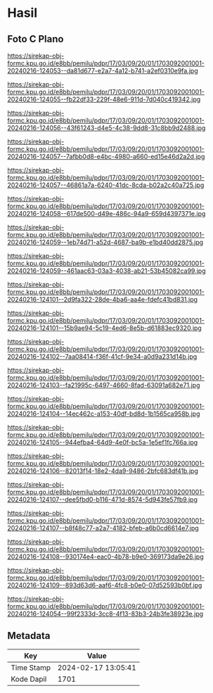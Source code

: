 # Hasil

## Foto C Plano

https://sirekap-obj-formc.kpu.go.id/e8bb/pemilu/pdpr/17/03/09/20/01/1703092001001-20240216-124053--da81d677-e2a7-4a12-b741-a2ef0310e9fa.jpg

https://sirekap-obj-formc.kpu.go.id/e8bb/pemilu/pdpr/17/03/09/20/01/1703092001001-20240216-124055--fb22df33-229f-48e6-911d-7d040c419342.jpg

https://sirekap-obj-formc.kpu.go.id/e8bb/pemilu/pdpr/17/03/09/20/01/1703092001001-20240216-124056--43f61243-d4e5-4c38-9dd8-31c8bb9d2488.jpg

https://sirekap-obj-formc.kpu.go.id/e8bb/pemilu/pdpr/17/03/09/20/01/1703092001001-20240216-124057--7afbb0d8-e4bc-4980-a660-ed15e46d2a2d.jpg

https://sirekap-obj-formc.kpu.go.id/e8bb/pemilu/pdpr/17/03/09/20/01/1703092001001-20240216-124057--46861a7a-6240-41dc-8cda-b02a2c40a725.jpg

https://sirekap-obj-formc.kpu.go.id/e8bb/pemilu/pdpr/17/03/09/20/01/1703092001001-20240216-124058--617de500-d49e-486c-94a9-659d4397371e.jpg

https://sirekap-obj-formc.kpu.go.id/e8bb/pemilu/pdpr/17/03/09/20/01/1703092001001-20240216-124059--1eb74d71-a52d-4687-ba9b-e1bd40dd2875.jpg

https://sirekap-obj-formc.kpu.go.id/e8bb/pemilu/pdpr/17/03/09/20/01/1703092001001-20240216-124059--461aac63-03a3-4038-ab21-53b45082ca99.jpg

https://sirekap-obj-formc.kpu.go.id/e8bb/pemilu/pdpr/17/03/09/20/01/1703092001001-20240216-124101--2d9fa322-28de-4ba6-aa4e-fdefc41bd831.jpg

https://sirekap-obj-formc.kpu.go.id/e8bb/pemilu/pdpr/17/03/09/20/01/1703092001001-20240216-124101--15b9ae94-5c19-4ed6-8e5b-d61883ec9320.jpg

https://sirekap-obj-formc.kpu.go.id/e8bb/pemilu/pdpr/17/03/09/20/01/1703092001001-20240216-124102--7aa08414-f36f-41cf-9e34-a0d9a231d14b.jpg

https://sirekap-obj-formc.kpu.go.id/e8bb/pemilu/pdpr/17/03/09/20/01/1703092001001-20240216-124103--fa21995c-6497-4660-8fad-63091a682e71.jpg

https://sirekap-obj-formc.kpu.go.id/e8bb/pemilu/pdpr/17/03/09/20/01/1703092001001-20240216-124104--14ec462c-a153-40df-bd8d-1b1565ca958b.jpg

https://sirekap-obj-formc.kpu.go.id/e8bb/pemilu/pdpr/17/03/09/20/01/1703092001001-20240216-124105--944efba4-64d9-4e0f-bc5a-1e5ef1fc766a.jpg

https://sirekap-obj-formc.kpu.go.id/e8bb/pemilu/pdpr/17/03/09/20/01/1703092001001-20240216-124106--82013f14-18e2-4da9-9486-2bfc683df41b.jpg

https://sirekap-obj-formc.kpu.go.id/e8bb/pemilu/pdpr/17/03/09/20/01/1703092001001-20240216-124107--dee5fbd0-b116-471d-8574-5d943fe57fb9.jpg

https://sirekap-obj-formc.kpu.go.id/e8bb/pemilu/pdpr/17/03/09/20/01/1703092001001-20240216-124107--b8f48c77-a2a7-4182-bfeb-a6b0cd6614e7.jpg

https://sirekap-obj-formc.kpu.go.id/e8bb/pemilu/pdpr/17/03/09/20/01/1703092001001-20240216-124108--930174e4-eac0-4b78-b9e0-369173da9e26.jpg

https://sirekap-obj-formc.kpu.go.id/e8bb/pemilu/pdpr/17/03/09/20/01/1703092001001-20240216-124109--893d63d6-aaf6-4fc8-b0e0-07d52593b0bf.jpg

https://sirekap-obj-formc.kpu.go.id/e8bb/pemilu/pdpr/17/03/09/20/01/1703092001001-20240216-124054--99f2333d-3cc8-4f13-83b3-24b3fe38923e.jpg


## Metadata

| Key        | Value               |
| ---------- | ------------------- |
| Time Stamp | 2024-02-17 13:05:41 |
| Kode Dapil | 1701                |



